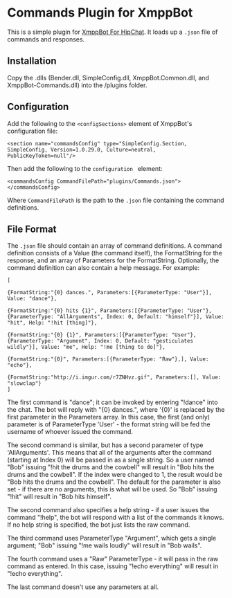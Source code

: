 # Commands Plugin for XmppBot

This is a simple plugin for [XmppBot For HipChat](https://github.com/patHyatt/XmppBot-for-HipChat). It loads up a `.json` file of commands and responses.

## Installation

Copy the .dlls (Bender.dll, SimpleConfig.dll, XmppBot.Common.dll, and XmppBot-Commands.dll) into the /plugins folder. 
 
## Configuration

Add the following to the `<configSections>` element of XmppBot's configuration file:

    <section name="commandsConfig" type="SimpleConfig.Section, SimpleConfig, Version=1.0.29.0, Culture=neutral, PublicKeyToken=null"/>

Then add the following to the `configuration ` element:

	<commandsConfig CommandFilePath="plugins/Commands.json">
    </commandsConfig>

Where `CommandFilePath` is the path to the `.json` file containing the command definitions.

## File Format

The `.json` file should contain an array of command definitions. A command definition consists of a Value (the command itself), the FormatString for the response, and an array of Parameters for the FormatString. Optionally, the command definition can also contain a help message. For example: 

	[

	{FormatString:"{0} dances.", Parameters:[{ParameterType: "User"}], Value: "dance"},

	{FormatString:"{0} hits {1}", Parameters:[{ParameterType: "User"},{ParameterType: "AllArguments", Index: 0, Default: "himself"}], Value: "hit", Help: "!hit [thing]"},
	
	{FormatString:"{0} {1}", Parameters:[{ParameterType: "User"},{ParameterType: "Argument", Index: 0, Default: "gesticulates wildly"}], Value: "me", Help: "!me [thing to do]"},

	{FormatString:"{0}", Parameters:[{ParameterType: "Raw"},], Value: "echo"},

	{FormatString:"http://i.imgur.com/r7ZNHvz.gif", Parameters:[], Value: "slowclap"}
	]

The first command is "dance"; it can be invoked by entering "!dance" into the chat. The bot will reply with "{0} dances.", where '{0}' is replaced by the first parameter in the Parameters array. In this case, the first (and only) parameter is of ParameterType 'User' - the format string will be fed the username of whoever issued the command.

The second command is similar, but has a second parameter of type 'AllArguments'. This means that all of the arguments after the command (starting at Index 0) will be passed in as a single string. So a user named "Bob" issuing "!hit the drums and the cowbell" will result in "Bob hits the drums and the cowbell". If the index were changed to 1, the result would be "Bob hits the drums and the cowbell". The default for the parameter is also set - if there are no arguments, this is what will be used. So "Bob" issuing "!hit" will result in "Bob hits himself".

The second command also specifies a help string - if a user issues the command "!help", the bot will respond with a list of the commands it knows. If no help string is specified, the bot just lists the raw command. 

The third command uses ParameterType "Argument", which gets a single argument; "Bob" issuing "!me wails loudly" will result in "Bob wails".

The fourth command uses a "Raw" ParameterType - it will pass in the raw command as entered. In this case, issuing "!echo everything" will result in "!echo everything".

The last command doesn't use any parameters at all.


[weather]: http://www.eclectrics.com/2009/09/getting-the-current-weather-conditions/